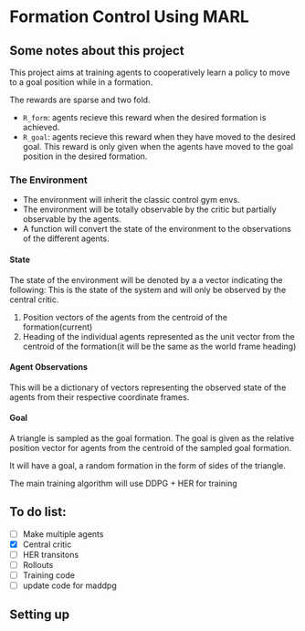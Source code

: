 # Formation Control Using MARL

## Some notes about this project

This project aims at training agents to cooperatively learn a policy to move to
a goal position while in a formation.

The rewards are sparse and two fold.  
 - `R_form`: agents recieve this reward when the desired formation is achieved.
 - `R_goal`: agents recieve this reward when they have moved to the desired 
goal. This reward is only given when the agents have moved to the goal position
in the desired formation.

### The Environment

 - The environment will inherit the classic control gym envs.
 - The environment will be totally observable by the critic but partially
observable by the agents.
 - A function will convert the state of the environment to the observations of
the different agents.

#### State
The state of the environment will be denoted by a a vector indicating the
following:
This is the state of the system and will only be observed by the central critic.

1. Position vectors of the agents from the centroid of the formation(current)
2. Heading of the individual agents represented as the unit vector from 
the centroid of the formation(it will be the same as the world frame heading)

#### Agent Observations
This will be a dictionary of vectors representing the observed state of the
agents from their respective coordinate frames.

#### Goal
A triangle is sampled as the goal formation.
The goal is given as the relative position vector for agents from the 
centroid of the sampled goal formation.


It will have a goal, a random formation in the form of sides of the triangle.

The main training algorithm will use DDPG + HER for training



## To do list:
 - [ ] Make multiple agents
 - [x] Central critic
 - [ ] HER transitons
 - [ ] Rollouts
 - [ ] Training code
 - [ ] update code for maddpg

## Setting up
